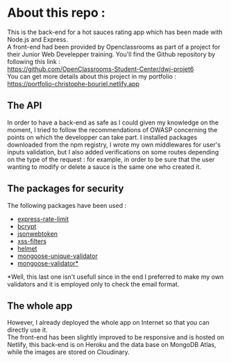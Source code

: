 # About this repo :

This is the back-end for a hot sauces rating app which has been made with Node.js and Express.  
A front-end had been provided by Openclassrooms as part of a project for their Junior Web Develepper training. You'll find the Github repository by following this link :  
https://github.com/OpenClassrooms-Student-Center/dwj-projet6  
You can get more details about this project in my portfolio :  
https://portfolio-christophe-bouriel.netlify.app  


## The API

In order to have a back-end as safe as I could given my knowledge on the moment, I tried to follow the recommendations of OWASP concerning the points on which the developper can take part. 
I installed packages downloaded from the npm registry, I wrote my own middlewares for user's inputs validation, but I also added verifications on some routes depending on the type of the request : for example, in order to be sure that the user wanting to modify or delete a sauce is the same one who created it.  


## The packages for security

The following packages have been used :
* [express-rate-limit](https://www.npmjs.com/package/express-rate-limit)
* [bcrypt](https://www.npmjs.com/package/bcrypt)
* [jsonwebtoken](https://www.npmjs.com/package/jsonwebtoken)
* [xss-filters](https://www.npmjs.com/package/xss-filters)
* [helmet](https://www.npmjs.com/package/helmet)
* [mongoose-unique-validator](https://www.npmjs.com/package/mongoose-unique-validator)
* [mongoose-validator*](https://www.npmjs.com/package/mongoose-validator)

*Well, this last one isn't usefull since in the end I preferred to make my own validators and it is employed only to check the email format.  


## The whole app

However, I already deployed the whole app on Internet so that you can directly use it.  
The front-end has been slightly improved to be responsive and is hosted on Netlify, this back-end is on Heroku and the data base on MongoDB Atlas, while the images are stored on Cloudinary.

